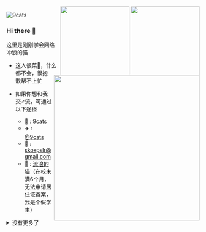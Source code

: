 <img align="right" src="https://img-blog.csdnimg.cn/20210226213308726.jpg" width='180px'>
<img align="right" src="https://img-blog.csdnimg.cn/20210226213359387.jpg" width='180px'>

![9cats](https://count.getloli.com/get/@:9cats?theme=rule34)

### Hi there 👋

这里是刚刚学会网络冲浪的猫

<img align="right" src="https://img-blog.csdnimg.cn/20210226213343878.jpg" width='380px'>

- 这人很菜🐓，什么都不会，很抱歉帮不上忙

- 如果你想和我交♂流，可通过以下途径
    - 🐧 : [9cats](http://wpa.qq.com/msgrd?v=3&uin=123337671&site=qq&menu=yes)
    - ✈️ : [@9cats](https://t.me/ninocats)
    - 📧 : <skoxpslr@gmail.com>
    - 🔗 : [流浪的猫](http://112.74.54.201)（在校未满6个月，无法申请居住证备案，我是个假学生）

<details markdown='1'><summary>没有更多了</summary>
我很穷<br>
但如果有活干，可以叫上我试试
</details>
